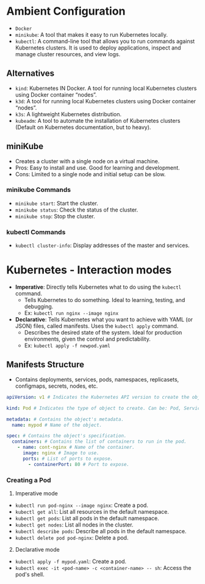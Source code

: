 # Ambient Configuration

- `Docker`
- `minikube`: A tool that makes it easy to run Kubernetes locally.
- `kubectl`: A command-line tool that allows you to run commands against Kubernetes clusters. It is used to deploy applications, inspect and manage cluster resources, and view logs.

## Alternatives

- `kind`: Kubernetes IN Docker. A tool for running local Kubernetes clusters using Docker container “nodes”.
- `k3d`: A tool for running local Kubernetes clusters using Docker container “nodes”.
- `k3s`: A lightweight Kubernetes distribution.
- `kubeadm`: A tool to automate the installation of Kubernetes clusters (Default on Kubernetes documentation, but to heavy).

## miniKube

- Creates a cluster with a single node on a virtual machine.
- Pros: Easy to install and use. Good for learning and development.
- Cons: Limited to a single node and initial setup can be slow.

### minikube Commands

- `minikube start`: Start the cluster.
- `minikube status`: Check the status of the cluster.
- `minikube stop`: Stop the cluster.

### kubectl Commands

- `kubectl cluster-info`: Display addresses of the master and services.

# Kubernetes - Interaction modes

- **Imperative**: Directly tells Kubernetes what to do using the `kubectl` command.
  - Tells Kubernetes to do something. Ideal to learning, testing, and debugging.
  - Ex: `kubectl run nginx --image nginx`
- **Declarative**: Tells Kubernetes what you want to achieve with YAML (or JSON) files, called manifests. Uses the `kubectl apply` command.
  - Describes the desired state of the system. Ideal for production environments, given the control and predictability.
  - Ex: `kubectl apply -f newpod.yaml`

## Manifests Structure

- Contains deployments, services, pods, namespaces, replicasets, configmaps, secrets, nodes, etc.

```yaml
apiVersion: v1 # Indicates the Kubernetes API version to create the object.

kind: Pod # Indicates the type of object to create. Can be: Pod, Service, Deployment, ReplicaSet, Namespace, etc.

metadata: # Contains the object's metadata.
  name: mypod # Name of the object.

spec: # Contains the object's specification.
  containers: # Contains the list of containers to run in the pod.
    - name: cont-nginx # Name of the container.
      image: nginx # Image to use.
      ports: # List of ports to expose.
        - containerPort: 80 # Port to expose.
```

### Creating a Pod

1. Imperative mode

- `kubectl run pod-nginx --image nginx`: Create a pod.
- `kubectl get all`: List all resources in the default namespace.
- `kubectl get pods`: List all pods in the default namespace.
- `kubectl get nodes`: List all nodes in the cluster.
- `kubectl describe pods`: Describe all pods in the default namespace.
- `kubectl delete pod pod-nginx`: Delete a pod.

2. Declarative mode

- `kubectl apply -f mypod.yaml`: Create a pod.
- `kubectl exec -it <pod-name> -c <container-name> -- sh`: Access the pod's shell.

